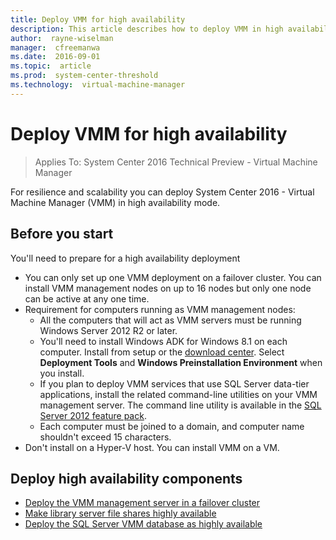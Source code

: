 ```yaml
---
title: Deploy VMM for high availability
description: This article describes how to deploy VMM in high availability mode.
author:  rayne-wiselman
manager:  cfreemanwa
ms.date:  2016-09-01
ms.topic:  article
ms.prod:  system-center-threshold
ms.technology:  virtual-machine-manager
---
```


# Deploy VMM for high availability

>Applies To: System Center 2016 Technical Preview - Virtual Machine Manager

For resilience and scalability you can deploy System Center 2016 - Virtual Machine Manager (VMM) in high availability mode.

## Before you start

You'll need to prepare for a  high availability deployment

- You can only set up one VMM deployment on a failover cluster. You can install VMM management nodes on up to 16 nodes but only one node can be active at any one time.
- Requirement for computers running as VMM management nodes:
	- All the computers that will act as VMM servers must be running Windows Server 2012 R2 or later.
	- You'll need to install Windows ADK for Windows 8.1 on each computer. Install from setup or the [download center](http://go.microsoft.com/fwlink/p/?LinkID=302319). Select **Deployment Tools** and **Windows Preinstallation Environment** when you install.
	- If you plan to deploy VMM services that use SQL Server data-tier applications, install the related command-line utilities on your VMM management server. The command line utility is available in the [SQL Server 2012 feature pack](http://go.microsoft.com/fwlink/p/?LinkId=253555).
	- Each computer must be joined to a domain, and computer name shouldn't exceed 15 characters.
- Don't install on a Hyper-V host. You can install VMM on a VM.


## Deploy high availability components

- [Deploy the VMM management server in a failover cluster](deploy-vmm-server-ha.md)
- [Make library server file shares highly available](deploy-library-ha.md)
- [Deploy the SQL Server VMM database as highly available](deploy-sql-ha.md)
